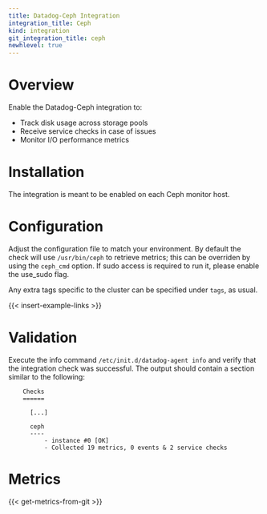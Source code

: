 ```yaml
---
title: Datadog-Ceph Integration
integration_title: Ceph
kind: integration
git_integration_title: ceph
newhlevel: true
---
```

# Overview

Enable the Datadog-Ceph integration to:

  * Track disk usage across storage pools
  * Receive service checks in case of issues
  * Monitor I/O performance metrics


# Installation

The integration is meant to be enabled on each Ceph monitor host.

# Configuration

Adjust the configuration file to match your environment. By default the check will use `/usr/bin/ceph` to retrieve metrics; this can be overriden by using the `ceph_cmd` option. If sudo access is required to run it, please enable the use_sudo flag.

Any extra tags specific to the cluster can be specified under `tags`, as usual.

{{< insert-example-links >}}

# Validation

Execute the info command `/etc/init.d/datadog-agent info` and verify that the integration check was successful. The output should contain a section similar to the following:

        Checks
        ======

          [...]

          ceph
          ----
              - instance #0 [OK]
              - Collected 19 metrics, 0 events & 2 service checks


# Metrics

{{< get-metrics-from-git >}}
